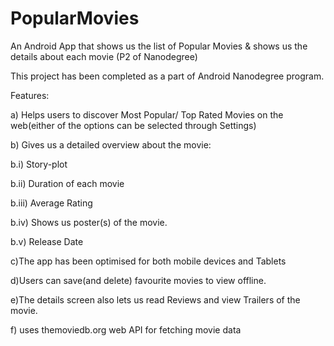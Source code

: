 # PopularMovies
An Android App that shows us the list of Popular Movies & shows us the details about each movie (P2 of Nanodegree) 

This project has been completed as a part of Android Nanodegree program.

Features:


a) Helps users to discover  Most Popular/ Top Rated Movies on the web(either of the options can be selected through Settings)


b) Gives us a detailed overview about the movie:


b.i) Story-plot

b.ii) Duration of each movie

b.iii) Average Rating

b.iv) Shows us poster(s) of the movie.

b.v) Release Date

c)The app has been optimised for both mobile devices and Tablets


d)Users can save(and delete) favourite movies to view offline.


e)The details screen also lets us read Reviews and view Trailers of the movie.


f) uses themoviedb.org web API for fetching movie data

